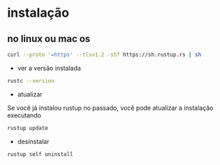 # instalação

## no linux ou mac os
```bash
curl --proto '=https' --tlsv1.2 -sSf https://sh.rustup.rs | sh
```
- ver a versão instalada
```bash
rustc --version
```
- atualizar

Se você já instalou rustup no passado, você pode atualizar a instalação executando 
```bash
rustup update
```

- desinstalar
```bash
rustup self uninstall
```
